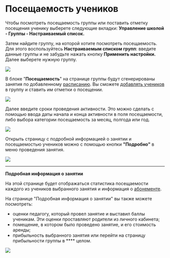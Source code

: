 # Посещаемость учеников

Чтобы посмотреть посещаемость группы или поставить отметку посещения ученику выберете следующие вкладки: **Управление школой - Группы - Настраиваемый список.**&#x20;

Затем найдите группу, на которой хотите посмотреть посещаемость. Для этого воспользуйтесь **Настраиваемым списком групп**: введите данные группы и не забудьте нажать кнопку **Применить настройки.** Далее выберете нужную группу.

![](<../../../.gitbook/assets/Screenshot\_270 (1).png>)

В блоке "**Посещаемость**" на странице группы будут сгенерированы занятия по добавленному [расписанию](dobavlenie-grupp.md). Вы сможете [добавлять учеников](../../../ucheniki.md) в группу и ставить им отметки о посещении.

![](../../../.gitbook/assets/Screenshot\_264.png)

Далее введите сроки проведения активности. Это можно сделать с помощью ввода даты начала и конца активности в поля посещаемости, либо выбора категории посещаемость за месяц, полгода или год.

![](../../../.gitbook/assets/Screenshot\_272.png)

Открыть страницу с подробной информацией о занятии и посещаемостью учеников можно с помощью кнопки **"Подробно"** в меню проведения занятия.

![](../../../.gitbook/assets/Screenshot\_273.png)

****

**Подробная информация о занятии**&#x20;

На этой странице будет отображаться статистика посещаемости каждого из учеников выбранного занятия и информация о [абонементе](../../../abonementy/vidy-abonementov.md).&#x20;

На странице "Подробная информация о занятии" вы также можете посмотреть:

* оценки педагогу, который провел занятие и выставил баллы ученикам. Эти оценки проставляют родители из личного кабинета;
* помещение, в котором было проведено занятие, и его стоимость аренды;
* прибыльность выбранного занятия или перейти на страницу прибыльности группы в **** целом.

![](../../../.gitbook/assets/Screenshot\_274.png)
